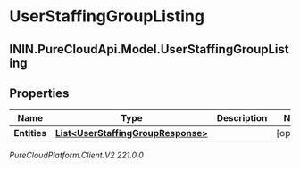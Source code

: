# UserStaffingGroupListing

## ININ.PureCloudApi.Model.UserStaffingGroupListing

## Properties

|Name | Type | Description | Notes|
|------------ | ------------- | ------------- | -------------|
| **Entities** | [**List&lt;UserStaffingGroupResponse&gt;**](UserStaffingGroupResponse) |  | [optional] |



_PureCloudPlatform.Client.V2 221.0.0_
